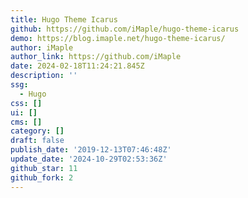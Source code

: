 ```yaml
---
title: Hugo Theme Icarus
github: https://github.com/iMaple/hugo-theme-icarus
demo: https://blog.imaple.net/hugo-theme-icarus/
author: iMaple
author_link: https://github.com/iMaple
date: 2024-02-18T11:24:21.845Z
description: ''
ssg:
  - Hugo
css: []
ui: []
cms: []
category: []
draft: false
publish_date: '2019-12-13T07:46:48Z'
update_date: '2024-10-29T02:53:36Z'
github_star: 11
github_fork: 2
---
```

